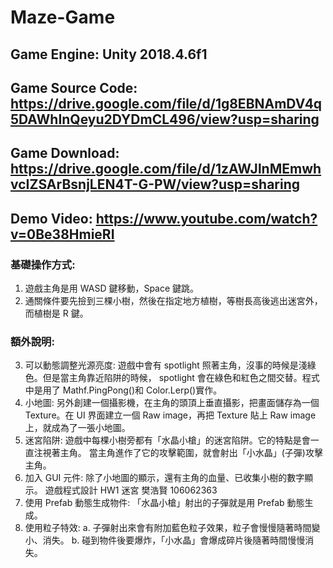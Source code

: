 # Maze-Game
## Game Engine: Unity 2018.4.6f1
## Game Source Code: https://drive.google.com/file/d/1g8EBNAmDV4q5DAWhInQeyu2DYDmCL496/view?usp=sharing
## Game Download: https://drive.google.com/file/d/1zAWJlnMEmwhvcIZSArBsnjLEN4T-G-PW/view?usp=sharing
## Demo Video: https://www.youtube.com/watch?v=0Be38HmieRI

### 基礎操作方式:
1. 遊戲主角是用 WASD 鍵移動，Space 鍵跳。
2. 通關條件要先撿到三棵小樹，然後在指定地方植樹，等樹長高後逃出迷宮外，而植樹是 R 鍵。

### 額外說明:
3. 可以動態調整光源亮度:
遊戲中會有 spotlight 照著主角，沒事的時候是淺綠色。但是當主角靠近陷阱的時候，
spotlight 會在綠色和紅色之間交替。程式中是用了 Mathf.PingPong()和 Color.Lerp()實作。
4. 小地圖:
另外創建一個攝影機，在主角的頭頂上垂直攝影，把畫面儲存為一個 Texture。在 UI
界面建立一個 Raw image，再把 Texture 貼上 Raw image 上，就成為了一張小地圖。
5. 迷宮陷阱:
遊戲中每棵小樹旁都有「水晶小槍」的迷宮陷阱。它的特點是會一直注視著主角。
當主角進作了它的攻擊範圍，就會射出「小水晶」(子彈)攻擊主角。
6. 加入 GUI 元件:
除了小地圖的顯示，還有主角的血量、已收集小樹的數字顯示。
遊戲程式設計 HW1 迷宮
樊浩賢 106062363
8. 使用 Prefab 動態生成物件:
「水晶小槍」射出的子彈就是用 Prefab 動態生成。
10. 使用粒子特效:
a. 子彈射出來會有附加藍色粒子效果，粒子會慢慢隨著時間變小、消失。
b. 碰到物件後要爆炸，「小水晶」會爆成碎片後隨著時間慢慢消失。
